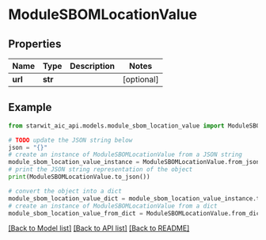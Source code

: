 # ModuleSBOMLocationValue


## Properties

Name | Type | Description | Notes
------------ | ------------- | ------------- | -------------
**url** | **str** |  | [optional] 

## Example

```python
from starwit_aic_api.models.module_sbom_location_value import ModuleSBOMLocationValue

# TODO update the JSON string below
json = "{}"
# create an instance of ModuleSBOMLocationValue from a JSON string
module_sbom_location_value_instance = ModuleSBOMLocationValue.from_json(json)
# print the JSON string representation of the object
print(ModuleSBOMLocationValue.to_json())

# convert the object into a dict
module_sbom_location_value_dict = module_sbom_location_value_instance.to_dict()
# create an instance of ModuleSBOMLocationValue from a dict
module_sbom_location_value_from_dict = ModuleSBOMLocationValue.from_dict(module_sbom_location_value_dict)
```
[[Back to Model list]](../README.md#documentation-for-models) [[Back to API list]](../README.md#documentation-for-api-endpoints) [[Back to README]](../README.md)


